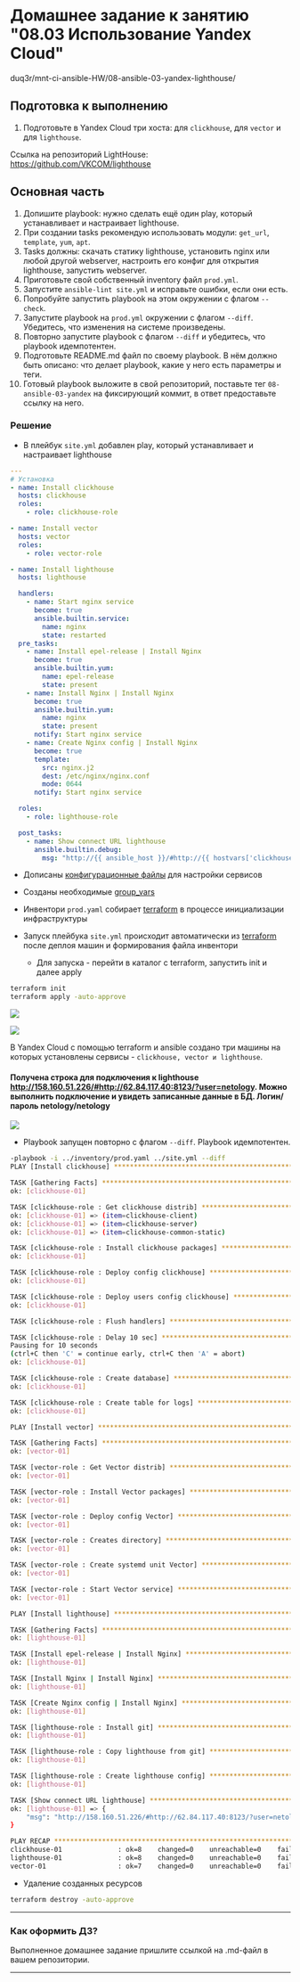 # Домашнее задание к занятию "08.03 Использование Yandex Cloud" 
duq3r/mnt-ci-ansible-HW/08-ansible-03-yandex-lighthouse/

## Подготовка к выполнению

1. Подготовьте в Yandex Cloud три хоста: для `clickhouse`, для `vector` и для `lighthouse`.

Ссылка на репозиторий LightHouse: https://github.com/VKCOM/lighthouse

## Основная часть

1. Допишите playbook: нужно сделать ещё один play, который устанавливает и настраивает lighthouse.
2. При создании tasks рекомендую использовать модули: `get_url`, `template`, `yum`, `apt`.
3. Tasks должны: скачать статику lighthouse, установить nginx или любой другой webserver, настроить его конфиг для открытия lighthouse, запустить webserver.
4. Приготовьте свой собственный inventory файл `prod.yml`.
5. Запустите `ansible-lint site.yml` и исправьте ошибки, если они есть.
6. Попробуйте запустить playbook на этом окружении с флагом `--check`.
7. Запустите playbook на `prod.yml` окружении с флагом `--diff`. Убедитесь, что изменения на системе произведены.
8. Повторно запустите playbook с флагом `--diff` и убедитесь, что playbook идемпотентен.
9. Подготовьте README.md файл по своему playbook. В нём должно быть описано: что делает playbook, какие у него есть параметры и теги.
10. Готовый playbook выложите в свой репозиторий, поставьте тег `08-ansible-03-yandex` на фиксирующий коммит, в ответ предоставьте ссылку на него.

### Решение

- В плейбук `site.yml` добавлен play, который устанавливает и настраивает lighthouse
```yaml
---
# Установка
- name: Install clickhouse
  hosts: clickhouse
  roles:
    - role: clickhouse-role

- name: Install vector
  hosts: vector
  roles:
    - role: vector-role

- name: Install lighthouse
  hosts: lighthouse

  handlers:
    - name: Start nginx service
      become: true
      ansible.builtin.service:
        name: nginx
        state: restarted
  pre_tasks:
    - name: Install epel-release | Install Nginx
      become: true
      ansible.builtin.yum:
        name: epel-release
        state: present
    - name: Install Nginx | Install Nginx
      become: true
      ansible.builtin.yum:
        name: nginx
        state: present
      notify: Start nginx service
    - name: Create Nginx config | Install Nginx
      become: true
      template:
        src: nginx.j2
        dest: /etc/nginx/nginx.conf
        mode: 0644
      notify: Start nginx service

  roles:
    - role: lighthouse-role

  post_tasks:
    - name: Show connect URL lighthouse
      ansible.builtin.debug:
        msg: "http://{{ ansible_host }}/#http://{{ hostvars['clickhouse-01'].ansible_host }}:8123/?user={{ clickhouse_user }}"

``` 

- Дописаны [конфигурационные файлы](ansible_yc/templates) для настройки сервисов 
- Созданы необходимые [group_vars](ansible_yc/group_vars)
- Инвентори `prod.yaml` собирает [terraform](ansible_yc/terraform/inventory.tf) в процессе инициализации инфраструктуры
- Запуск плейбука `site.yml` происходит автоматически из [terraform](ansible_yc/terraform/ansible.tf) после деплоя машин и формирования файла инвентори

   * Для запуска - перейти в каталог с terraform, запустить init и далее apply
```bash
terraform init
terraform apply -auto-approve    
```

![](pic/terraform_job.png)

![](pic/YandexComputeCloud_VM.png)

В Yandex Cloud с помощью terraform и ansible создано три машины на которых установлены сервисы - `clickhouse, vector и lighthouse`.

#### Получена строка для подключения к lighthouse http://158.160.51.226/#http://62.84.117.40:8123/?user=netology. Можно выполнить подключение и увидеть записанные данные в БД. Логин/пароль netology/netology

![](pic/LightHouse-pic.png)

- Playbook запущен повторно с флагом `--diff`. Playbook идемпотентен.
```bash
-playbook -i ../inventory/prod.yaml ../site.yml --diff 
PLAY [Install clickhouse] *****************************************************************************************************************************************************

TASK [Gathering Facts] ********************************************************************************************************************************************************
ok: [clickhouse-01]

TASK [clickhouse-role : Get clickhouse distrib] *******************************************************************************************************************************
ok: [clickhouse-01] => (item=clickhouse-client)
ok: [clickhouse-01] => (item=clickhouse-server)
ok: [clickhouse-01] => (item=clickhouse-common-static)

TASK [clickhouse-role : Install clickhouse packages] **************************************************************************************************************************
ok: [clickhouse-01]

TASK [clickhouse-role : Deploy config clickhouse] *****************************************************************************************************************************
ok: [clickhouse-01]

TASK [clickhouse-role : Deploy users config clickhouse] ***********************************************************************************************************************
ok: [clickhouse-01]

TASK [clickhouse-role : Flush handlers] ***************************************************************************************************************************************

TASK [clickhouse-role : Delay 10 sec] *****************************************************************************************************************************************
Pausing for 10 seconds
(ctrl+C then 'C' = continue early, ctrl+C then 'A' = abort)
ok: [clickhouse-01]

TASK [clickhouse-role : Create database] **************************************************************************************************************************************
ok: [clickhouse-01]

TASK [clickhouse-role : Create table for logs] ********************************************************************************************************************************
ok: [clickhouse-01]

PLAY [Install vector] *********************************************************************************************************************************************************

TASK [Gathering Facts] ********************************************************************************************************************************************************
ok: [vector-01]

TASK [vector-role : Get Vector distrib] ***************************************************************************************************************************************
ok: [vector-01]

TASK [vector-role : Install Vector packages] **********************************************************************************************************************************
ok: [vector-01]

TASK [vector-role : Deploy config Vector] *************************************************************************************************************************************
ok: [vector-01]

TASK [vector-role : Creates directory] ****************************************************************************************************************************************
ok: [vector-01]

TASK [vector-role : Create systemd unit Vector] *******************************************************************************************************************************
ok: [vector-01]

TASK [vector-role : Start Vector service] *************************************************************************************************************************************
ok: [vector-01]

PLAY [Install lighthouse] *****************************************************************************************************************************************************

TASK [Gathering Facts] ********************************************************************************************************************************************************
ok: [lighthouse-01]

TASK [Install epel-release | Install Nginx] ***********************************************************************************************************************************
ok: [lighthouse-01]

TASK [Install Nginx | Install Nginx] ******************************************************************************************************************************************
ok: [lighthouse-01]

TASK [Create Nginx config | Install Nginx] ************************************************************************************************************************************
ok: [lighthouse-01]

TASK [lighthouse-role : Install git] ******************************************************************************************************************************************
ok: [lighthouse-01]

TASK [lighthouse-role : Copy lighthouse from git] *****************************************************************************************************************************
ok: [lighthouse-01]

TASK [lighthouse-role : Create lighthouse config] *****************************************************************************************************************************
ok: [lighthouse-01]

TASK [Show connect URL lighthouse] ********************************************************************************************************************************************
ok: [lighthouse-01] => {
    "msg": "http://158.160.51.226/#http://62.84.117.40:8123/?user=netology"
}

PLAY RECAP ********************************************************************************************************************************************************************
clickhouse-01              : ok=8    changed=0    unreachable=0    failed=0    skipped=0    rescued=0    ignored=0   
lighthouse-01              : ok=8    changed=0    unreachable=0    failed=0    skipped=0    rescued=0    ignored=0   
vector-01                  : ok=7    changed=0    unreachable=0    failed=0    skipped=0    rescued=0    ignored=0 
```

- Удаление созданных ресурсов

```bash
terraform destroy -auto-approve 
```

---

### Как оформить ДЗ?

Выполненное домашнее задание пришлите ссылкой на .md-файл в вашем репозитории.

---